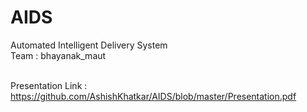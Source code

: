 # AIDS
Automated Intelligent Delivery System<br>
Team : bhayanak_maut<br><br>

Presentation Link : https://github.com/AshishKhatkar/AIDS/blob/master/Presentation.pdf

